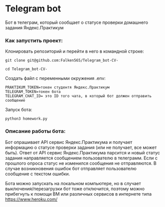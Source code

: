 # Telegram bot
Бот в телеграм, который сообщает о статусе проверки домашнего задания Яндекс.Практикум

### Как запустить проект:

Клонировать репозиторий и перейти в него в командной строке:

```
git clone git@github.com:Falken565/Telegram_bot-CV-
```

```
cd Telegram_bot-CV-
```

Cоздать файл с переменными окружения .env:

```
PRAKTIKUM_TOKEN=токен студентя Яндекс.Практикум
TELEGRAM_TOKEN=токен бота
TELEGRAM_CHAT_ID= это ID того чата, в который бот должен отправить сообщение
```

Запуск бота:

```
python3 homework.py
```

### Описание работы бота:

Бот опрашивает API сервис Яндекс.Практикума и получает информацию о статусе проверки задания (или не получает, все может быть).
Ответ от API сервис Яндекс.Практикума парсится и новый статус задания направляется сообщением пользователю в телеграмм. Если с прошлого опроса статус не изменился сообщения не отправляются.
В случае возникновения ошибок бот отправляет пользователю сообщение с текстом ошибки.

Бота можно запускать на локальном компьютере, но в случает выключения/перезагрузки бот тоже отключится, поэтому можно прибегнуть к помощи ВМ или различных сервисов в интернете типа https://www.heroku.com/
